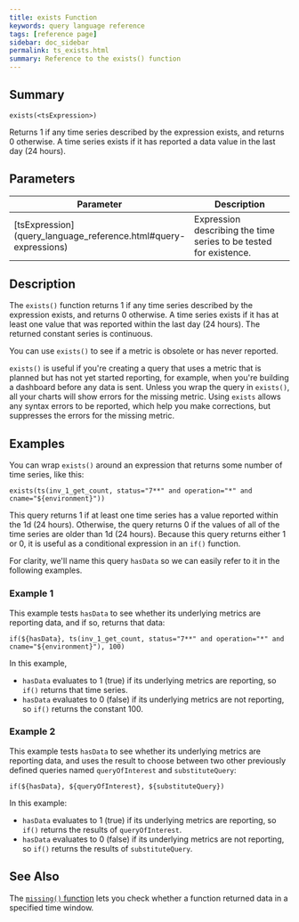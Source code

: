 ```yaml
---
title: exists Function
keywords: query language reference
tags: [reference page]
sidebar: doc_sidebar
permalink: ts_exists.html
summary: Reference to the exists() function
---
```

## Summary
```
exists(<tsExpression>)
```
Returns 1 if any time series described by the expression exists, and returns 0 otherwise.
A time series exists if it has reported a data value in the last day (24 hours).
## Parameters
<table style="width: 100%;">
<tbody>
<thead>
<tr><th width="20%">Parameter</th><th width="80%">Description</th></tr>
</thead>
<tr>
<td markdown="span"> [tsExpression](query_language_reference.html#query-expressions)</td>
<td>Expression describing the time series to be tested for existence.</td></tr>
</tbody>
</table>


## Description

The `exists()` function returns 1 if any time series described by the expression exists, and returns 0 otherwise. A time series exists if it has at least one value that was reported within the last day (24 hours). The returned constant series is continuous.

You can use `exists()` to see if a metric is obsolete or has never reported.

`exists()` is useful if you're creating a query that uses a metric that is planned but has not yet started reporting, for example, when you're building a dashboard before any data is sent. Unless you wrap the query in `exists()`, all your charts will show errors for the missing metric. Using `exists` allows any syntax errors to be reported, which help you make corrections, but suppresses the errors for the missing metric.

## Examples

You can wrap `exists()` around an expression that returns some number of time series, like this:

```
exists(ts(inv_1_get_count, status="7**" and operation="*" and cname="${environment}"))
```

This query returns 1 if at least one time series has a value reported within the 1d (24 hours). Otherwise, the query returns 0 if the values of all of the time series are older than 1d (24 hours).
Because this query returns either 1 or 0, it is useful as a conditional expression in an `if()` function.

For clarity, we'll name this query `hasData` so we can easily refer to it in the following examples.

### Example 1

This example tests `hasData` to see whether its underlying metrics are reporting data, and if so, returns that data:

```
if(${hasData}, ts(inv_1_get_count, status="7**" and operation="*" and cname="${environment}"), 100)
```

In this example,
* `hasData` evaluates to 1 (true) if its underlying metrics are reporting, so `if()` returns that time series.
* `hasData` evaluates to 0 (false) if its underlying metrics are not reporting, so `if()` returns the constant 100.


### Example 2

This example tests `hasData` to see whether its underlying metrics are reporting data, and uses the result to choose between two other previously defined queries named `queryOfInterest` and `substituteQuery`:

```
if(${hasData}, ${queryOfInterest}, ${substituteQuery})
```

In this example:
* `hasData` evaluates to 1 (true) if its underlying metrics are reporting, so `if()` returns the results of `queryOfInterest`.
* `hasData` evaluates to 0 (false) if its underlying metrics are not reporting, so `if()` returns the results of `substituteQuery`.

## See Also

The [`missing()` function](ts_missing.html) lets you check whether a function returned data in a specified time window.
